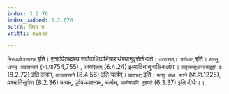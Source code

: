 ```yaml
---
index: 3.2.76
index_padded: 3.2.076
sutra: क्विप् च
vritti: nyasa

---
```

`निरुपपदेत्रभ्यश्च` इति। एतदपिशब्दस्य सर्वोपाधिव्यभिचारार्थस्यानुवृत्तेर्लभ्यते। `उखास्रत्। प्रर्णध्वत्` इति। `स्रन्सु ध्वन्सु अवस्रन्सने` (धा.पा754,755) , `अनिदिताम्` (6.4.24) इत्यादिनानुनासिकलोपः। `वसुस्रन्सुध्वंस्वनडुहां दः` (8.2.72) इति दत्वम्, `वाऽडवसाने` (8.4.56) इति चर्त्वम्। `वाहाभ्रट्` इति। `भ्रन्शु अधः पतने` (धा.पा.1225), व्रश्चादिसूत्रेण (8.2.36) षत्वम्, पूर्ववज्जश्त्वम्, चर्त्वम्, `अन्येषामपि दृश्यते` (6.3.37) इति दीर्घः।।